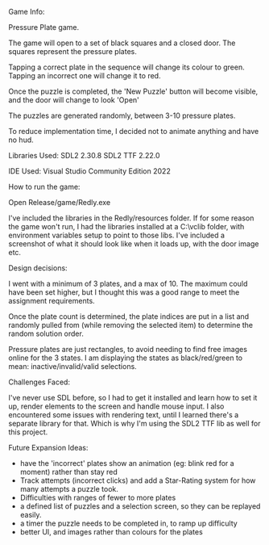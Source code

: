 Game Info:

Pressure Plate game. 

The game will open to a set of black squares and a closed door. The squares represent the pressure plates. 

Tapping a correct plate in the sequence will change its colour to green. Tapping an incorrect one will change it to red. 

Once the puzzle is completed, the 'New Puzzle' button will become visible, and the door will change to look 'Open'

The puzzles are generated randomly, between 3-10 pressure plates.

To reduce implementation time, I decided not to animate anything and have no hud.


Libraries Used:
SDL2 2.30.8
SDL2 TTF 2.22.0

IDE Used:
Visual Studio Community Edition 2022


How to run the game:

Open Release/game/Redly.exe

I've included the libraries in the Redly/resources folder. If for some reason the game won't run, I had the libraries installed at a C:\vclib folder, with environment variables setup to point to those libs.
I've included a screenshot of what it should look like when it loads up, with the door image etc.


Design decisions:

I went with a minimum of 3 plates, and a max of 10. The maximum could have been set higher, but I thought this was a good range to meet the assignment requirements.

Once the plate count is determined, the plate indices are put in a list and randomly pulled from (while removing the selected item) to determine the random solution order.

Pressure plates are just rectangles, to avoid needing to find free images online for the 3 states. I am displaying the states as black/red/green to mean: inactive/invalid/valid selections.



Challenges Faced:

I've never use SDL before, so I had to get it installed and learn how to set it up, render elements to the screen and handle mouse input. I also encountered some issues with rendering text, until I learned there's a separate library for that. Which is why I'm using the SDL2 TTF lib as well for this project.


Future Expansion Ideas:

- have the 'incorrect' plates show an animation (eg: blink red for a moment) rather than stay red
- Track attempts (incorrect clicks) and add a Star-Rating system for how many attempts a puzzle took. 
- Difficulties with ranges of fewer to more plates 
- a defined list of puzzles and a selection screen, so they can be replayed easily.
- a timer the puzzle needs to be completed in, to ramp up difficulty
- better UI, and images rather than colours for the plates
